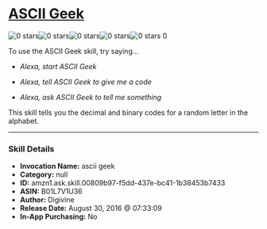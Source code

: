 # [ASCII Geek](http://alexa.amazon.com/#skills/amzn1.ask.skill.00809b97-f5dd-437e-bc41-1b38453b7433)
![0 stars](../../images/ic_star_border_black_18dp_1x.png)![0 stars](../../images/ic_star_border_black_18dp_1x.png)![0 stars](../../images/ic_star_border_black_18dp_1x.png)![0 stars](../../images/ic_star_border_black_18dp_1x.png)![0 stars](../../images/ic_star_border_black_18dp_1x.png) 0

To use the ASCII Geek skill, try saying...

* *Alexa, start ASCII Geek*

* *Alexa, tell ASCII Geek to give me a code*

* *Alexa, ask ASCII Geek to tell me something*

This skill tells you the decimal and binary codes for a random letter in the alphabet.

***

### Skill Details

* **Invocation Name:** ascii geek
* **Category:** null
* **ID:** amzn1.ask.skill.00809b97-f5dd-437e-bc41-1b38453b7433
* **ASIN:** B01L7V1U36
* **Author:** Digivine
* **Release Date:** August 30, 2016 @ 07:33:09
* **In-App Purchasing:** No
